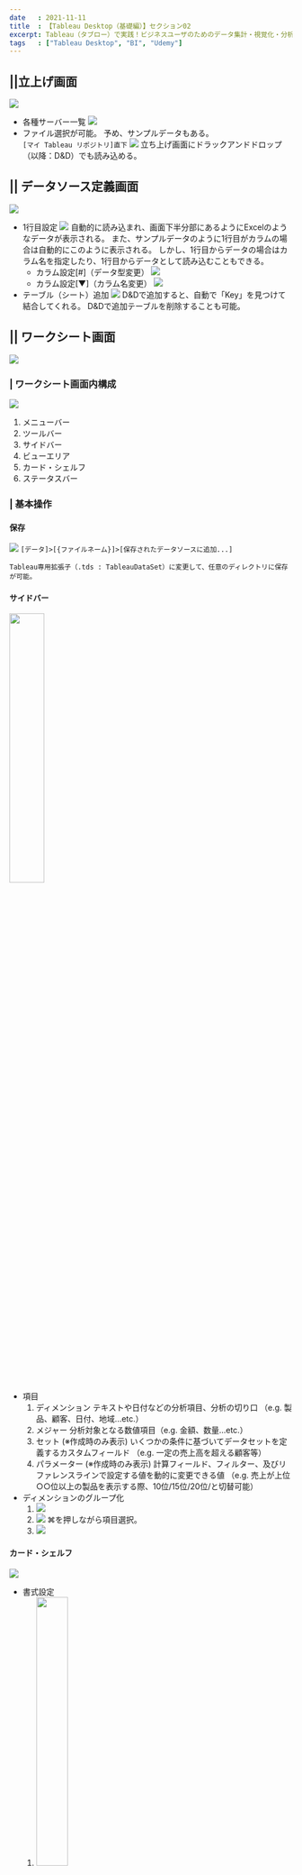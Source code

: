 ```yaml
---
date   : 2021-11-11
title  : 【Tableau Desktop（基礎編）】セクション02
excerpt: Tableau（タブロー）で実践！ビジネスユーザのためのデータ集計・視覚化・分析 基礎編 「Tableauの基本操作」
tags   : ["Tableau Desktop", "BI", "Udemy"]
---
```


## ||立上げ画面
![](https://i.gyazo.com/920e8bbeeda34dcee97111a8e1a5c6cd.png)
+ 各種サーバー一覧
![](https://i.gyazo.com/dfe1a921b6c0b093805011021c968986.png)
+ ファイル選択が可能。
予め、サンプルデータもある。<br>
`[マイ Tableau リポジトリ]直下`
![](https://i.gyazo.com/b0a0e223be386ffd3c7abddd8374a3d8.png)
        立ち上げ画面にドラックアンドドロップ（以降：D&D）でも読み込める。

## || データソース定義画面
![](https://i.gyazo.com/ce5b23aa57bb7ed9319f17a0b6b21a9a.png)
- 1行目設定
![](https://i.gyazo.com/5fc75db5f945bdd5a6c696e12a34bbca.png)
        自動的に読み込まれ、画面下半分部にあるようにExcelのようなデータが表示される。
        また、サンプルデータのように1行目がカラムの場合は自動的にこのように表示される。
        しかし、1行目からデータの場合はカラム名を指定したり、1行目からデータとして読み込むこともできる。
    - カラム設定[#]（データ型変更）
    ![](https://i.gyazo.com/3055d62047af6c363a0baa92fb0dd506.png)
    - カラム設定[▼]（カラム名変更）
    ![](https://i.gyazo.com/764739eeb0ec7f726b9c370b036c4984.png)
- テーブル（シート）追加
![](https://i.gyazo.com/29bcb67d03c286e2e1d1acb125732061.png)
        D&Dで追加すると、自動で「Key」を見つけて結合してくれる。
        D&Dで追加テーブルを削除することも可能。

## || ワークシート画面
![](https://i.gyazo.com/9473d0f04f1c379a223de69da90ac59f.png)
### | ワークシート画面内構成
![](https://i.gyazo.com/47da9a5780a86c0bdfaedd65d1b1ebaa.png)
1. メニューバー
2. ツールバー
3. サイドバー
4. ビューエリア
5. カード・シェルフ
6. ステータスバー

### | 基本操作
#### **保存**
![](https://i.gyazo.com/b85eb8d6f77ab9c423926cdaefd17051.png)
`[データ]>[{ファイルネーム}]>[保存されたデータソースに追加...]`

    Tableau専用拡張子（.tds : TableauDataSet）に変更して、任意のディレクトリに保存が可能。

#### **サイドバー**
<img src='https://i.gyazo.com/683be806e4c3cb6672a5d4c268e0f026.png' width=35%>

- 項目
    1. ディメンション
            テキストや日付などの分析項目、分析の切り口
            （e.g. 製品、顧客、日付、地域...etc.）
    2. メジャー
            分析対象となる数値項目（e.g. 金額、数量...etc.）
    3. セット (※作成時のみ表示)
            いくつかの条件に基づいてデータセットを定義するカスタムフィールド
            （e.g. 一定の売上高を超える顧客等）
    4. パラメーター (※作成時のみ表示)
            計算フィールド、フィルター、及びリファレンスラインで設定する値を動的に変更できる値
            （e.g. 売上が上位○○位以上の製品を表示する際、10位/15位/20位/と切替可能）
- ディメンションのグループ化
    1. ![](https://i.gyazo.com/bb05d73cf96a94dffd8006215ad0fcf0.png)
    2. ![](https://i.gyazo.com/8d3871e22245a127ffc0579b66033574.png)
            ⌘を押しながら項目選択。
    3. ![](https://i.gyazo.com/757cb6230e3d33d142ace7ab697196a5.png)

#### **カード・シェルフ**
![](https://i.gyazo.com/a68df2651ae32bdc625a4be18b557b87.png)
- 書式設定
    1. <img src='https://i.gyazo.com/7331f911a74dc08815d4eaddfaca6958.png' width=35%>

            シェルフ内の項目の[▼]を選択。
    2. <img src='https://i.gyazo.com/c3e67faf94f39e9717f997616699acb3.png' width=45%>

            サイドバー部分が切り替わるので、「ペイン」を選択。
